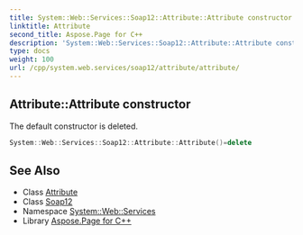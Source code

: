 ```yaml
---
title: System::Web::Services::Soap12::Attribute::Attribute constructor
linktitle: Attribute
second_title: Aspose.Page for C++
description: 'System::Web::Services::Soap12::Attribute::Attribute constructor. The default constructor is deleted in C++.'
type: docs
weight: 100
url: /cpp/system.web.services/soap12/attribute/attribute/
---
```

## Attribute::Attribute constructor


The default constructor is deleted.

```cpp
System::Web::Services::Soap12::Attribute::Attribute()=delete
```

## See Also

* Class [Attribute](../)
* Class [Soap12](../../)
* Namespace [System::Web::Services](../../../)
* Library [Aspose.Page for C++](../../../../)
